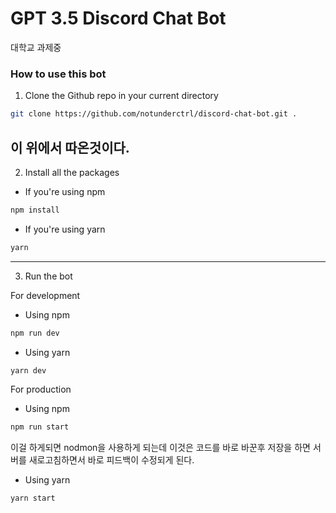 # GPT 3.5 Discord Chat Bot
대학교 과제중

### How to use this bot

1. Clone the Github repo in your current directory

```bash
git clone https://github.com/notunderctrl/discord-chat-bot.git .
```
이 위에서 따온것이다.
---

2. Install all the packages

- If you're using npm

```bash
npm install
```

- If you're using yarn

```bash
yarn
```

---

3. Run the bot

For development

- Using npm

```bash
npm run dev
```

- Using yarn

```bash
yarn dev
```

For production

- Using npm

```bash
npm run start
```
이걸 하게되면 nodmon을 사용하게 되는데 이것은
코드를 바로 바꾼후 저장을 하면 서버를 새로고침하면서
바로 피드백이 수정되게 된다.
- Using yarn

```bash
yarn start
```
